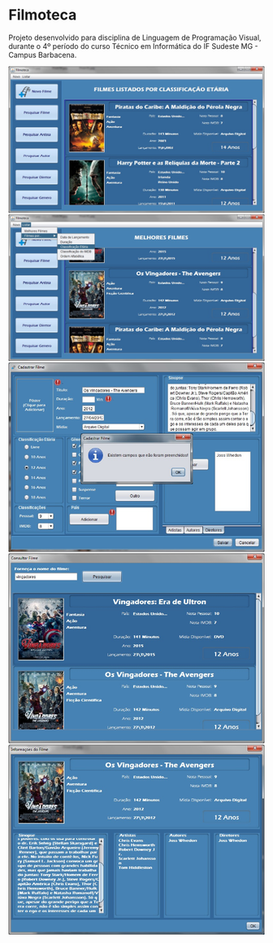 # Filmoteca
Projeto desenvolvido para disciplina de Linguagem de Programação Visual, durante o 4º período do curso Técnico em Informática do IF Sudeste MG - Campus Barbacena.

<img src="screenshots/screenshots (2).jpg">

<img src="screenshots/screenshots (1).jpg">

<img src="screenshots/screenshots (3).jpg">

<img src="screenshots/screenshots (4).jpg">

<img src="screenshots/screenshots (5).jpg">

